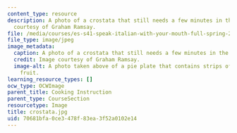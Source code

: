 ```yaml
---
content_type: resource
description: A photo of a crostata that still needs a few minutes in the oven. Image
  courtesy of Graham Ramsay.
file: /media/courses/es-s41-speak-italian-with-your-mouth-full-spring-2012/70681bfa0ce3478f83ea3f52a0102e14_crostata.jpg
file_type: image/jpeg
image_metadata:
  caption: A photo of a crostata that still needs a few minutes in the oven.
  credit: Image courtesy of Graham Ramsay.
  image-alt: A photo taken above of a pie plate that contains strips of dough and
    fruit.
learning_resource_types: []
ocw_type: OCWImage
parent_title: Cooking Instruction
parent_type: CourseSection
resourcetype: Image
title: crostata.jpg
uid: 70681bfa-0ce3-478f-83ea-3f52a0102e14
---
```

